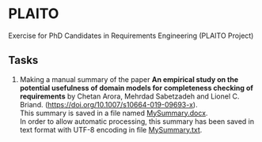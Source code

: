 # PLAITO
Exercise for PhD Candidates in Requirements Engineering (PLAITO Project)

## Tasks
1. Making a manual summary of the paper **An empirical study on the potential usefulness of domain models for completeness checking of requirements** by Chetan Arora, Mehrdad Sabetzadeh and Lionel C. Briand. (https://doi.org/10.1007/s10664-019-09693-x).  
This summary is saved in a file named [MySummary.docx](./MySummary.docx).  
In order to allow automatic processing, this summary has been saved in text format with UTF-8 encoding in file [MySummary.txt](./MySummary.txt).



